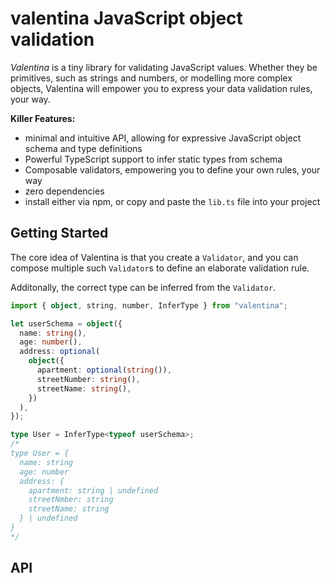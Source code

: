 # valentina JavaScript object validation

_Valentina_ is a tiny library for validating JavaScript values. Whether they be primitives, such as strings and numbers, or modelling more complex objects, Valentina will empower you to express your data validation rules, your way.

**Killer Features:**

- minimal and intuitive API, allowing for expressive JavaScript object schema and type definitions
- Powerful TypeScript support to infer static types from schema
- Composable validators, empowering you to define your own rules, your way
- zero dependencies
- install either via npm, or copy and paste the `lib.ts` file into your project

## Getting Started

The core idea of Valentina is that you create a `Validator`, and you can compose multiple such `Validator`s to define an elaborate validation rule.

Additonally, the correct type can be inferred from the `Validator`.

```typescript
import { object, string, number, InferType } from "valentina";

let userSchema = object({
  name: string(),
  age: number(),
  address: optional(
    object({
      apartment: optional(string()),
      streetNumber: string(),
      streetName: string(),
    })
  ),
});

type User = InferType<typeof userSchema>;
/*
type User = {
  name: string
  age: number
  address: {
    apartment: string | undefined
    streetNmber: string
    streetName: string
  } | undefined
}
*/
```

## API
